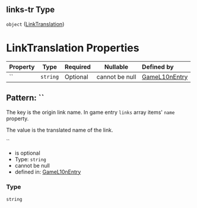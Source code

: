 ## links-tr Type

`object` ([LinkTranslation](game-l10n-properties-linktranslation.md))

# LinkTranslation Properties

| Property | Type     | Required | Nullable       | Defined by                                                                                                                      |
| :------- | -------- | -------- | -------------- | :------------------------------------------------------------------------------------------------------------------------------ |
| ``       | `string` | Optional | cannot be null | [GameL10nEntry](game-l10n-properties-linktranslation-patternproperties-.md "undefined#/properties/links-tr/patternProperties/") |

## Pattern: ``

The key is the origin link name. In game entry `links` array items' `name` property.

The value is the translated name of the link.


``

-   is optional
-   Type: `string`
-   cannot be null
-   defined in: [GameL10nEntry](game-l10n-properties-linktranslation-patternproperties-.md "undefined#/properties/links-tr/patternProperties/")

###  Type

`string`
